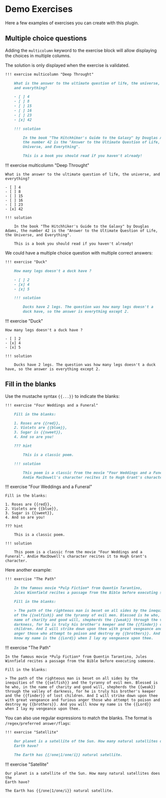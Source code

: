 # Demo Exercises

Here a few examples of exercises you can create with this plugin.

## Multiple choice questions

Adding the `multicolumn` keyword to the exercise block will allow displaying the choices in multiple columns.

The solution is only displayed when the exercise is validated.

```md
!!! exercise multicolumn "Deep Throught"

    What is the answer to the ultimate question of life, the universe,
    and everything?

    - [ ] 4
    - [ ] 8
    - [ ] 15
    - [ ] 16
    - [ ] 23
    - [x] 42

    !!! solution

        In the book "The Hitchhiker's Guide to the Galaxy" by Douglas Adams,
        the number 42 is the "Answer to the Ultimate Question of Life, the
        Universe, and Everything".

        This is a book you should read if you haven't already!
```

!!! exercise multicolumn "Deep Throught"

    What is the answer to the ultimate question of life, the universe, and everything?

    - [ ] 4
    - [ ] 8
    - [ ] 15
    - [ ] 16
    - [ ] 23
    - [x] 42

    !!! solution

        In the book "The Hitchhiker's Guide to the Galaxy" by Douglas Adams, the number 42 is the "Answer to the Ultimate Question of Life, the Universe, and Everything".

        This is a book you should read if you haven't already!

We could have a multiple choice question with multiple correct answers:

```md
!!! exercise "Duck"

    How many legs doesn't a duck have ?

    - [ ] 2
    - [x] 4
    - [x] 5

    !!! solution

        Ducks have 2 legs. The question was how many legs doesn't a
        duck have, so the answer is everything except 2.
```

!!! exercise "Duck"

    How many legs doesn't a duck have ?

    - [ ] 2
    - [x] 4
    - [x] 5

    !!! solution

        Ducks have 2 legs. The question was how many legs doesn't a duck have, so the answer is everything except 2.

## Fill in the blanks

Use the mustache syntax `{{...}}` to indicate the blanks:

```md
!!! exercise "Four Weddings and a Funeral"

    Fill in the blanks:

    1. Roses are {{red}},
    2. Violets are {{blue}},
    3. Sugar is {{sweet}},
    4. And so are you!

    ??? hint

        This is a classic poem.

    !!! solution

        This poem is a classic from the movie "Four Weddings and a Funeral".
        Andie MacDowell's character recites it to Hugh Grant's character.
```

!!! exercise "Four Weddings and a Funeral"

    Fill in the blanks:

    1. Roses are {{red}},
    2. Violets are {{blue}},
    3. Sugar is {{sweet}},
    4. And so are you!

    ??? hint

        This is a classic poem.

    !!! solution

        This poem is a classic from the movie "Four Weddings and a Funeral". Andie MacDowell's character recites it to Hugh Grant's character.

Here another example:

```md
!!! exercise "The Path"

    In the famous movie *Pulp Fiction* from Quentin Tarantino,
    Jules Winnfield recites a passage from the Bible before executing someone.

    Fill in the blanks:

    > The path of the righteous man is beset on all sides by the inequities
    of the {{selfish}} and the tyranny of evil men. Blessed is he who, in the
    name of charity and good will, shepherds the {{weak}} through the valley of
    darkness, for he is truly his brother's keeper and the {{finder}} of lost
    children. And I will strike down upon thee with great vengeance and furious
    anger those who attempt to poison and destroy my {{brothers}}. And you will
    know my name is the {{Lord}} when I lay my vengeance upon thee.
```

!!! exercise "The Path"

    In the famous movie *Pulp Fiction* from Quentin Tarantino, Jules Winnfield recites a passage from the Bible before executing someone.

    Fill in the blanks:

    > The path of the righteous man is beset on all sides by the inequities of the {{selfish}} and the tyranny of evil men. Blessed is he who, in the name of charity and good will, shepherds the {{weak}} through the valley of darkness, for he is truly his brother's keeper and the {{finder}} of lost children. And I will strike down upon thee with great vengeance and furious anger those who attempt to poison and destroy my {{brothers}}. And you will know my name is the {{Lord}} when I lay my vengeance upon thee.

You can also use regular expressions to match the blanks. The format is `/regex/preferred answer/flags`:

```md
!!! exercise "Satellite"

    Our planet is a satellite of the Sun. How many natural satellites does the
    Earth have?

    The Earth has {{/one|1/one/i}} natural satellite.
```

!!! exercise "Satellite"

    Our planet is a satellite of the Sun. How many natural satellites does the
    Earth have?

    The Earth has {{/one|1/one/i}} natural satellite.
